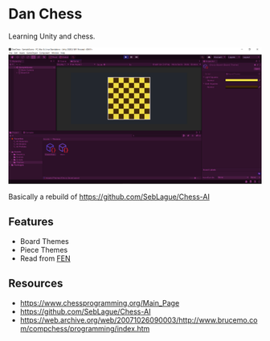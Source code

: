 # Dan Chess

Learning Unity and chess.

![Start of creating a Chess Game in Unity](Docs/ChessGame.PNG "Chess Game in Unity")

Basically a rebuild of https://github.com/SebLague/Chess-AI

## Features

- Board Themes
- Piece Themes
- Read from [FEN](https://en.wikipedia.org/wiki/Forsyth%E2%80%93Edwards_Notation)

## Resources

- https://www.chessprogramming.org/Main_Page
- https://github.com/SebLague/Chess-AI
- https://web.archive.org/web/20071026090003/http://www.brucemo.com/compchess/programming/index.htm
